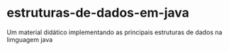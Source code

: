 # estruturas-de-dados-em-java
Um material didático implementando as principais estruturas de dados na limguagem java
